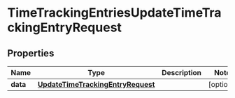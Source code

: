 

# TimeTrackingEntriesUpdateTimeTrackingEntryRequest


## Properties

| Name | Type | Description | Notes |
|------------ | ------------- | ------------- | -------------|
|**data** | [**UpdateTimeTrackingEntryRequest**](UpdateTimeTrackingEntryRequest.md) |  |  [optional] |



